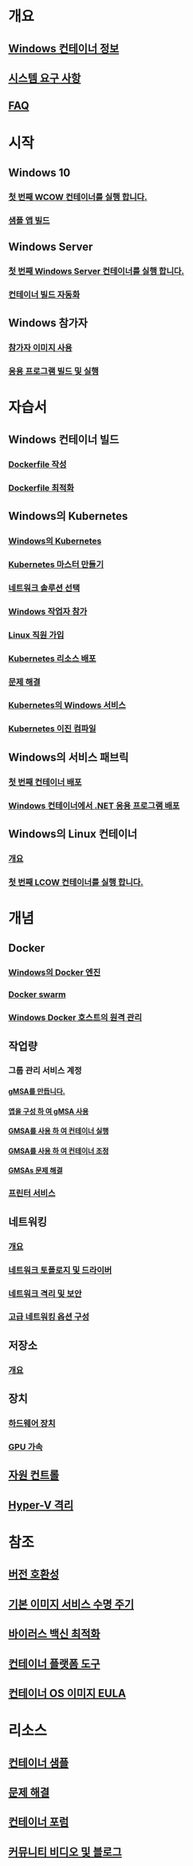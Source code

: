 # 개요
## [Windows 컨테이너 정보](about/index.md)
## [시스템 요구 사항](deploy-containers/system-requirements.md)
## [FAQ](about/faq.md)

# 시작
## Windows 10
### [첫 번째 WCOW 컨테이너를 실행 합니다.](quick-start/quick-start-windows-10.md)
### [샘플 앱 빌드](quick-start/building-sample-app.md)
## Windows Server
### [첫 번째 Windows Server 컨테이너를 실행 합니다.](quick-start/quick-start-windows-server.md)
### [컨테이너 빌드 자동화](quick-start/quick-start-images.md)
## Windows 참가자
### [참가자 이미지 사용](quick-start/Using-Insider-Container-Images.md)
### [응용 프로그램 빌드 및 실행](quick-start/Nano-RS3-.NET-Core-and-PS.md)

# 자습서
## Windows 컨테이너 빌드
### [Dockerfile 작성](manage-docker/manage-windows-dockerfile.md)
### [Dockerfile 최적화](manage-docker/optimize-windows-dockerfile.md)
## Windows의 Kubernetes
### [Windows의 Kubernetes](kubernetes/getting-started-kubernetes-windows.md)
### [Kubernetes 마스터 만들기](kubernetes/creating-a-linux-master.md)
### [네트워크 솔루션 선택](kubernetes/network-topologies.md)
### [Windows 작업자 참가](kubernetes/joining-windows-workers.md)
### [Linux 직원 가입](kubernetes/joining-linux-workers.md)
### [Kubernetes 리소스 배포](kubernetes/deploying-resources.md)
### [문제 해결](kubernetes/common-problems.md)
### [Kubernetes의 Windows 서비스](kubernetes/kube-windows-services.md)
### [Kubernetes 이진 컴파일](kubernetes/compiling-kubernetes-binaries.md)
## Windows의 서비스 패브릭
### [첫 번째 컨테이너 배포](/azure/service-fabric/service-fabric-quickstart-containers)
### [Windows 컨테이너에서 .NET 응용 프로그램 배포](/azure/service-fabric/service-fabric-host-app-in-a-container)
## Windows의 Linux 컨테이너
### [개요](deploy-containers/linux-containers.md)
### [첫 번째 LCOW 컨테이너를 실행 합니다.](quick-start/quick-start-windows-10-linux.md)

# 개념
## Docker
### [Windows의 Docker 엔진](manage-docker/configure-docker-daemon.md)
### [Docker swarm](manage-containers/swarm-mode.md)
### [Windows Docker 호스트의 원격 관리](management/manage_remotehost.md)
## 작업량
### 그룹 관리 서비스 계정
#### [gMSA를 만듭니다.](manage-containers/manage-serviceaccounts.md)
#### [앱을 구성 하 여 gMSA 사용](manage-containers/gmsa-configure-app.md)
#### [GMSA를 사용 하 여 컨테이너 실행](manage-containers/gmsa-run-container.md)
#### [GMSA를 사용 하 여 컨테이너 조정](manage-containers/gmsa-orchestrate-containers.md)
#### [GMSAs 문제 해결](manage-containers/gmsa-troubleshooting.md)
### [프린터 서비스](deploy-containers/print-spooler.md)
## 네트워킹
### [개요](container-networking/architecture.md)
### [네트워크 토폴로지 및 드라이버](container-networking/network-drivers-topologies.md)
### [네트워크 격리 및 보안](container-networking/network-isolation-security.md)
### [고급 네트워킹 옵션 구성](container-networking/advanced.md)
## 저장소
### [개요](manage-containers/container-storage.md)
## 장치
### [하드웨어 장치](deploy-containers/hardware-devices-in-containers.md)
### [GPU 가속](deploy-containers/gpu-acceleration.md)
## [자원 컨트롤](manage-containers/resource-controls.md)
## [Hyper-V 격리](manage-containers/hyperv-container.md)

# 참조
## [버전 호환성](deploy-containers/version-compatibility.md)
## [기본 이미지 서비스 수명 주기](deploy-containers/base-image-lifecycle.md)
## [바이러스 백신 최적화](https://docs.microsoft.com/windows-hardware/drivers/ifs/anti-virus-optimization-for-windows-containers)
## [컨테이너 플랫폼 도구](deploy-containers/containerd.md)
## [컨테이너 OS 이미지 EULA](Images_EULA.md)

# 리소스
## [컨테이너 샘플](samples.md)
## [문제 해결](troubleshooting.md)
## [컨테이너 포럼](https://social.msdn.microsoft.com/Forums/home?forum=windowscontainers)
## [커뮤니티 비디오 및 블로그](communitylinks.md)